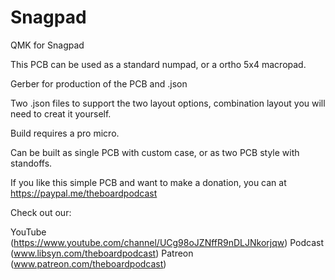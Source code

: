 # Snagpad
QMK for Snagpad

This PCB can be used as a standard numpad, or a ortho 5x4 macropad.

Gerber for production of the PCB and .json

Two .json files to support the two layout options, combination layout you will need to creat it yourself.

Build requires a pro micro.

Can be built as single PCB with custom case, or as two PCB style with standoffs.

If you like this simple PCB and want to make a donation, you can at https://paypal.me/theboardpodcast

Check out our:

YouTube (https://www.youtube.com/channel/UCg98oJZNffR9nDLJNkorjqw)
Podcast (www.libsyn.com/theboardpodcast)
Patreon (www.patreon.com/theboardpodcast)
